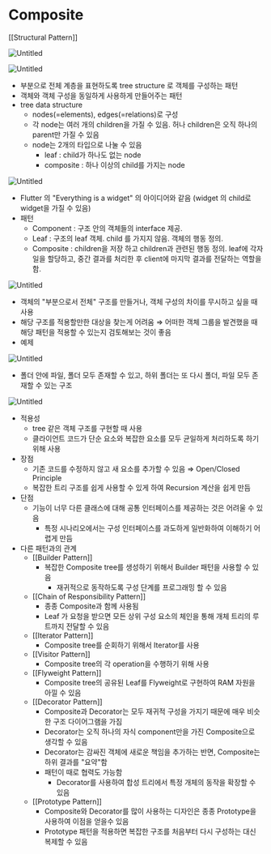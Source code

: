 # Composite

[[Structural Pattern]]

![Untitled](Untitled%208.png)

![Untitled](Untitled%209.png)

- 부분으로 전체 계층을 표현하도록 tree structure 로 객체를 구성하는 패턴
- 객체와 객체 구성을 동일하게 사용하게 만들어주는 패턴
- tree data structure
  - nodes(=elements), edges(=relations)로 구성
  - 각 node는 여러 개의 children을 가질 수 있음. 허나 children은 오직 하나의 parent만 가질 수 있음
  - node는 2개의 타입으로 나눌 수 있음
    - leaf : child가 하나도 없는 node
    - composite : 하나 이상의 child를 가지는 node

![Untitled](Untitled%2010.png)

- Flutter 의 "Everything is a widget" 의 아이디어와 같음 (widget 의 child로 widget을 가질 수 있음)
- 패턴
  - Component : 구조 안의 객체들의 interface 제공.
  - Leaf : 구조의 leaf 객체. child 를 가지지 않음. 객체의 행동 정의.
  - Composite : children을 저장 하고 children과 관련된 행동 정의. leaf에 각자 일을 할당하고, 중간 결과를 처리한 후 client에 마지막 결과를 전달하는 역할을 함.

![Untitled](Untitled%2011.png)

- 객체의 "부분으로서 전체" 구조를 만들거나, 객체 구성의 차이를 무시하고 싶을 때 사용
- 해당 구조를 적용할만한 대상을 찾는게 어려움 ⇒ 어떠한 객체 그룹을 발견했을 때 해당 패턴을 적용할 수 있는지 검토해보는 것이 좋음
- 예제

![Untitled](Untitled%2012.png)

- 폴더 안에 파일, 폴더 모두 존재할 수 있고, 하위 폴더는 또 다시 폴더, 파일 모두 존재할 수 있는 구조

![Untitled](Untitled%2013.png)

- 적용성
  - tree 같은 객체 구조를 구현할 때 사용
  - 클라이언트 코드가 단순 요소와 복잡한 요소를 모두 균일하게 처리하도록 하기 위해 사용
- 장점
  - 기존 코드를 수정하지 않고 새 요소를 추가할 수 있음 ⇒ Open/Closed Principle
  - 복잡한 트리 구조를 쉽게 사용할 수 있게 하여 Recursion 계산을 쉽게 만듬
- 단점
  - 기능이 너무 다른 클래스에 대해 공통 인터페이스를 제공하는 것은 어려울 수 있음
    - 특정 시나리오에서는 구성 인터페이스를 과도하게 일반화하여 이해하기 어렵게 만듬
- 다른 패턴과의 관계
  - [[Builder Pattern]]
    - 복잡한 Composite tree를 생성하기 위해서 Builder 패턴을 사용할 수 있음
      - 재귀적으로 동작하도록 구성 단계를 프로그래밍 할 수 있음
  - [[Chain of Responsibility Pattern]]
    - 종종 Composite과 함께 사용됨
    - Leaf 가 요청을 받으면 모든 상위 구성 요소의 체인을 통해 개체 트리의 루트까지 전달할 수 있음
  - [[Iterator Pattern]]
    - Composite tree를 순회하기 위해서 Iterator를 사용
  - [[Visitor Pattern]]
    - Composite tree의 각 operation을 수행하기 위해 사용
  - [[Flyweight Pattern]]
    - Composite tree의 공유된 Leaf를 Flyweight로 구현하여 RAM 자원을 아낄 수 있음
  - [[Decorator Pattern]]
    - Composite과 Decorator는 모두 재귀적 구성을 가지기 때문에 매우 비슷한 구조 다이어그램을 가짐
    - Decorator는 오직 하나의 자식 component만을 가진 Composite으로 생각할 수 있음
    - Decorator는 감싸진 객체에 새로운 책임을 추가하는 반면, Composite는 하위 결과를 "요약"함
    - 패턴이 때로 협력도 가능함
      - Decorator를 사용하여 합성 트리에서 특정 개체의 동작을 확장할 수 있음
  - [[Prototype Pattern]]
    - Composite와 Decorator를 많이 사용하는 디자인은 종종 Prototype을 사용하여 이점을 얻을수 있음
    - Prototype 패턴을 적용하면 복잡한 구조를 처음부터 다시 구성하는 대신 복제할 수 있음
